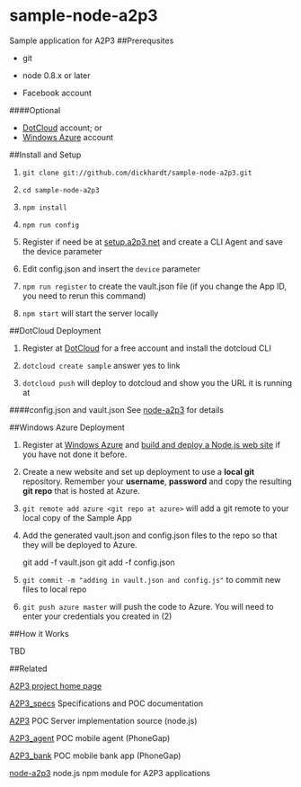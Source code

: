 sample-node-a2p3
================

Sample application for A2P3
##Prerequsites
- git

- node 0.8.x or later

- Facebook account

####Optional
- [DotCloud](http://dotcloud.com) account; or
- [Windows Azure](http://www.windowsazure.com) account

##Install and Setup
1) `git clone git://github.com/dickhardt/sample-node-a2p3.git`

2) `cd sample-node-a2p3`

3) `npm install`

4) `npm run config`

5) Register if need be at [setup.a2p3.net](http://setup.a2p3.net) and create a CLI Agent and save the device parameter

6) Edit config.json and insert the `device` parameter

7) `npm run register` to create the vault.json file (if you change the App ID, you need to rerun this command)

8) `npm start` will start the server locally

##DotCloud Deployment

1) Register at [DotCloud](http://dotcloud.com) for a free account and install the dotcloud CLI

2) `dotcloud create sample` answer yes to link

3) `dotcloud push` will deploy to dotcloud and show you the URL it is running at

####config.json and vault.json
See [node-a2p3](https://github.com/dickhardt/node-a2p3) for details

##Windows Azure Deployment

1) Register at [Windows Azure](http://www.windowsazure.com) and [build and deploy a Node.js web site](http://www.windowsazure.com/en-us/develop/nodejs/tutorials/create-a-website-(mac)) if you have not done it before.

2) Create a new website and set up deployment to use a **local git** repository. Remember your **username**, **password** and copy the resulting **git repo** that is hosted at Azure.

3) `git remote add azure <git repo at azure>` will add a git remote to your local copy of the Sample App

4) Add the generated vault.json and config.json files to the repo so that they will be deployed to Azure.

	git add -f vault.json 
	git add -f config.json

5) `git commit -m "adding in vault.json and config.js"` to commit new files to local repo

6) `git push azure master` will push the code to Azure. You will need to enter your credentials you created in (2)



##How it Works

TBD

##Related

[A2P3 project home page](http://www.a2p3.net)

[A2P3_specs](https://github.com/dickhardt/A2P3_specs) Specifications and POC documentation

[A2P3](https://github.com/dickhardt/A2P3) POC Server implementation source (node.js)

[A2P3_agent](https://github.com/dickhardt/A2P3_agent) POC mobile agent (PhoneGap)

[A2P3_bank](https://github.com/dickhardt/A2P3_bank) POC mobile bank app (PhoneGap)

[node-a2p3](https://github.com/dickhardt/node-a2p3) node.js npm module for A2P3 applications
